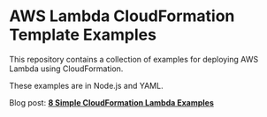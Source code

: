 # AWS Lambda CloudFormation Template Examples

This repository contains a collection of examples for deploying AWS Lambda using CloudFormation.

These examples are in Node.js and YAML.

Blog post: **[8 Simple CloudFormation Lambda Examples](https://upload.io/blog/cloudformation-lambda-examples/)**
